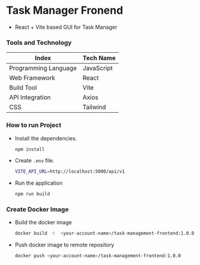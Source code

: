 # Task Manager Fronend

- React + Vite based GUI for Task Manager

### Tools and Technology

| Index  | Tech Name   |
|---|---|
| Programming Language  | JavaScript  |
| Web Framework | React |
| Build Tool | Vite |
| API Integration | Axios |
| CSS | Tailwind |

### How to run Project

- Install the dependencies.
    ```bash
    npm install
    ```

- Create `.env` file.
    ```bash
    VITE_API_URL=http://localhost:5000/api/v1
    ```

- Run the application
    ```bash
    npm run build
    ```


### Create Docker Image

-   Build the docker image
    ```bash
    docker build -t  <your-account-name>/task-management-frontend:1.0.0 ./frontend
    ```
-   Push docker image to remote repository
    ```bash
    docker push <your-account-name>/task-management-frontend:1.0.0
    ```
